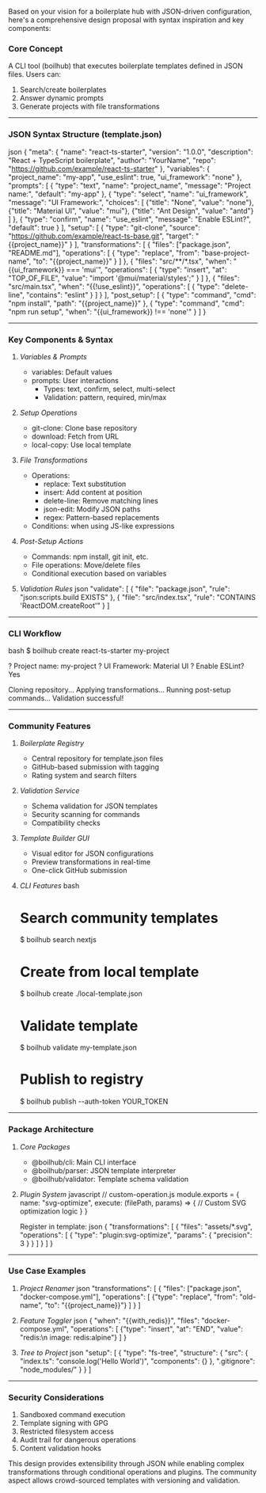 Based on your vision for a boilerplate hub with JSON-driven configuration, here's a comprehensive design proposal with syntax inspiration and key components:

### Core Concept
A CLI tool (boilhub) that executes boilerplate templates defined in JSON files. Users can:
1. Search/create boilerplates
2. Answer dynamic prompts
3. Generate projects with file transformations

---

### JSON Syntax Structure (template.json)
json
{
  "meta": {
    "name": "react-ts-starter",
    "version": "1.0.0",
    "description": "React + TypeScript boilerplate",
    "author": "YourName",
    "repo": "https://github.com/example/react-ts-starter"
  },
  "variables": {
    "project_name": "my-app",
    "use_eslint": true,
    "ui_framework": "none"
  },
  "prompts": [
    {
      "type": "text",
      "name": "project_name",
      "message": "Project name:",
      "default": "my-app"
    },
    {
      "type": "select",
      "name": "ui_framework",
      "message": "UI Framework:",
      "choices": [
        {"title": "None", "value": "none"},
        {"title": "Material UI", "value": "mui"},
        {"title": "Ant Design", "value": "antd"}
      ]
    },
    {
      "type": "confirm",
      "name": "use_eslint",
      "message": "Enable ESLint?",
      "default": true
    }
  ],
  "setup": [
    {
      "type": "git-clone",
      "source": "https://github.com/example/react-ts-base.git",
      "target": "{{project_name}}"
    }
  ],
  "transformations": [
    {
      "files": ["package.json", "README.md"],
      "operations": [
        {
          "type": "replace",
          "from": "base-project-name",
          "to": "{{project_name}}"
        }
      ]
    },
    {
      "files": "src/**/*.tsx",
      "when": "{{ui_framework}} === 'mui'",
      "operations": [
        {
          "type": "insert",
          "at": "TOP_OF_FILE",
          "value": "import '@mui/material/styles';"
        }
      ]
    },
    {
      "files": "src/main.tsx",
      "when": "{{!use_eslint}}",
      "operations": [
        {
          "type": "delete-line",
          "contains": "eslint"
        }
      ]
    }
  ],
  "post_setup": [
    {
      "type": "command",
      "cmd": "npm install",
      "path": "{{project_name}}"
    },
    {
      "type": "command",
      "cmd": "npm run setup",
      "when": "{{ui_framework}} !== 'none'"
    }
  ]
}


---

### Key Components & Syntax

1. *Variables & Prompts*
   - variables: Default values
   - prompts: User interactions
     - Types: text, confirm, select, multi-select
     - Validation: pattern, required, min/max

2. *Setup Operations*
   - git-clone: Clone base repository
   - download: Fetch from URL
   - local-copy: Use local template

3. *File Transformations*
   - Operations:
     - replace: Text substitution
     - insert: Add content at position
     - delete-line: Remove matching lines
     - json-edit: Modify JSON paths
     - regex: Pattern-based replacements
   - Conditions: when using JS-like expressions

4. *Post-Setup Actions*
   - Commands: npm install, git init, etc.
   - File operations: Move/delete files
   - Conditional execution based on variables

5. *Validation Rules*
   json
   "validate": [
     {
       "file": "package.json",
       "rule": "json:scripts.build EXISTS"
     },
     {
       "file": "src/index.tsx",
       "rule": "CONTAINS 'ReactDOM.createRoot'"
     }
   ]
   

---

### CLI Workflow
bash
$ boilhub create react-ts-starter my-project

? Project name: my-project
? UI Framework: Material UI
? Enable ESLint? Yes

Cloning repository...
Applying transformations...
Running post-setup commands...
Validation successful!


---

### Community Features
1. *Boilerplate Registry*
   - Central repository for template.json files
   - GitHub-based submission with tagging
   - Rating system and search filters

2. *Validation Service*
   - Schema validation for JSON templates
   - Security scanning for commands
   - Compatibility checks

3. *Template Builder GUI*
   - Visual editor for JSON configurations
   - Preview transformations in real-time
   - One-click GitHub submission

4. *CLI Features*
   bash
   # Search community templates
   $ boilhub search nextjs
  
   # Create from local template
   $ boilhub create ./local-template.json
  
   # Validate template
   $ boilhub validate my-template.json
  
   # Publish to registry
   $ boilhub publish --auth-token YOUR_TOKEN
   

---

### Package Architecture
1. *Core Packages*
   - @boilhub/cli: Main CLI interface
   - @boilhub/parser: JSON template interpreter
   - @boilhub/validator: Template schema validation

2. *Plugin System*
   javascript
   // custom-operation.js
   module.exports = {
     name: "svg-optimize",
     execute: (filePath, params) => {
       // Custom SVG optimization logic
     }
   }
   
   Register in template:
   json
   {
     "transformations": [
       {
         "files": "assets/*.svg",
         "operations": [
           {
             "type": "plugin:svg-optimize",
             "params": { "precision": 3 }
           }
         ]
       }
     ]
   }
   

---

### Use Case Examples
1. *Project Renamer*
   json
   "transformations": [
     {
       "files": ["package.json", "docker-compose.yml"],
       "operations": [
         {"type": "replace", "from": "old-name", "to": "{{project_name}}"}
       ]
     }
   ]
   

2. *Feature Toggler*
   json
   {
     "when": "{{with_redis}}",
     "files": "docker-compose.yml",
     "operations": [
       {"type": "insert", "at": "END", "value": "redis:\n  image: redis:alpine"}
     ]
   }
   

3. *Tree to Project*
   json
   "setup": [
     {
       "type": "fs-tree",
       "structure": {
         "src": {
           "index.ts": "console.log('Hello World')",
           "components": {}
         },
         ".gitignore": "node_modules/"
       }
     }
   ]
   

---

### Security Considerations
1. Sandboxed command execution
2. Template signing with GPG
3. Restricted filesystem access
4. Audit trail for dangerous operations
5. Content validation hooks

This design provides extensibility through JSON while enabling complex transformations through conditional operations and plugins. The community aspect allows crowd-sourced templates with versioning and validation.